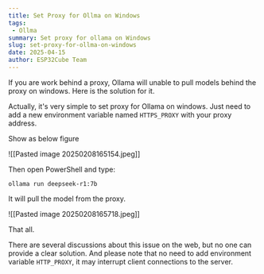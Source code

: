 ```yaml
---
title: Set Proxy for Ollma on Windows
tags:
 - Ollma
summary: Set proxy for ollama on Windows
slug: set-proxy-for-ollma-on-windows
date: 2025-04-15
author: ESP32Cube Team
---
```


If you are work behind a proxy, Ollama will unable to pull models behind the proxy on windows. Here is the solution for it.

Actually, it's very simple to set proxy for Ollama on windows. Just need to add a new environment variable named `HTTPS_PROXY` with your proxy address.

Show as below figure

![[Pasted image 20250208165154.jpeg]]

Then open PowerShell and type: 

```
ollama run deepseek-r1:7b
```

It will pull the model from the proxy.

![[Pasted image 20250208165718.jpeg]]

That all.

There are several discussions about this issue on the web, but no one can provide a clear solution. And please note that no need to add environment variable `HTTP_PROXY`, it may interrupt client connections to the server.